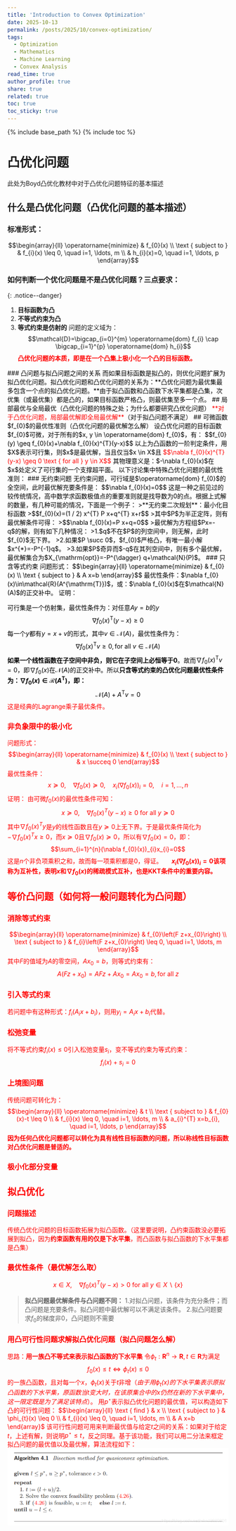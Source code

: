 ```yaml
---
title: 'Introduction to Convex Optimization'
date: 2025-10-13
permalink: /posts/2025/10/convex-optimization/
tags:
  - Optimization
  - Mathematics
  - Machine Learning
  - Convex Analysis
read_time: true
author_profile: true
share: true
related: true
toc: true
toc_sticky: true
---
```


{% include base_path %}
{% include toc %}

# 凸优化问题
此处为Boyd凸优化教材中对于凸优化问题特征的基本描述
## 什么是凸优化问题（凸优化问题的基本描述）
### 标准形式：
$$\begin{array}{ll}
\operatorname{minimize} & f_{0}(x) \\
\text { subject to } & f_{i}(x) \leq 0, \quad i=1, \ldots, m \\
& h_{i}(x)=0, \quad i=1, \ldots, p
\end{array}$$
### 如何判断一个优化问题是不是凸优化问题？三点要求：
{: .notice--danger}
1. **目标函数为凸**
2. **不等式约束为凸**
3. **等式约束是仿射的**
问题的定义域为：
$$\mathcal{D}=\bigcap_{i=0}^{m} \operatorname{dom} f_{i} \cap \bigcap_{i=1}^{p} \operatorname{dom} h_{i}$$
<font color=red>**凸优化问题的本质，即是在一个凸集上极小化一个凸的目标函数。**<font>
<font color=black>
### 凸问题与拟凸问题之间的关系
而如果目标函数是拟凸的，则优化问题扩展为拟凸优化问题。拟凸优化问题和凸优化问题的关系为：**凸优化问题为最优集最多包含一个点的拟凸优化问题。**由于拟凸函数和凸函数下水平集都是凸集，次优集（或最优集）都是凸的，如果目标函数严格凸，则最优集至多一个点。
## 局部最优与全局最优（凸优化问题的特殊之处；为什么都要研究凸优化问题）
<font color=red>**对于凸优化问题，局部最优解即全局最优解**<font><font color=black>（对于拟凸问题不满足）
## 可微函数$f_{0}$的最优性准则（凸优化问题的最优解怎么解）
设凸优化问题的目标函数$f_{0}$可微，对于所有的$x, y \in \operatorname{dom} f_{0}$，有：
$$f_{0}(y) \geq f_{0}(x)+\nabla f_{0}(x)^{T}(y-x)$$
以上为凸函数的一阶判定条件，用$X$表示可行集，则$x$是最优解，当且仅当$x \in X$且
<font color=red>
$$\nabla f_{0}(x)^{T}(y-x) \geq 0 \text { for all } y \in X$$
<font color=black>
其物理意义是：$-\nabla f_{0}(x)$在$x$处定义了可行集的一个支撑超平面。
以下讨论集中特殊凸优化问题的最优性准则：
### 无约束问题
无约束问题，可行域是$\operatorname{dom} f_{0}$的全空间，此时最优解充要条件是：
$$\nabla f_{0}(x)=0$$
这是一种之前见过的较传统情况，高中数学求函数极值点的重要准则就是找导数为0的点。根据上式解的数量，有几种可能的情况，下面是一个例子：
>**无约束二次规划**：最小化目标函数
>$$f_{0}(x)=(1 / 2) x^{T} P x+q^{T} x+r$$
>其中$P$为半正定阵，则有最优解条件可得：
>$$\nabla f_{0}(x)=P x+q=0$$
>最优解为方程组$Px=-q$的解，则有如下几种情况：
>1.$q$不在$P$的列空间中，则无解，此时$f_{0}$无下界。
>2.如果$P \succ 0$，$f_{0}$严格凸，有唯一最小解$x^{*}=-P^{-1}q$。
>3.如果$P$奇异而$-q$在其列空间中，则有多个最优解，最优解集合为$X_{\mathrm{opt}}=-P^{\dagger} q+\mathcal{N}(P)$。
### 只含等式约束
问题形式：
$$\begin{array}{ll}
\operatorname{minimize} & f_{0}(x) \\
\text { subject to } & A x=b
\end{array}$$
最优性条件：$\nabla f_{0}(x)\in\mathcal{R}(A^{\mathrm{T}})$，或：$\nabla f_{0}(x)$在$\mathcal{N}(A)$的正交补中。
证明：

可行集是一个仿射集，最优性条件为：对任意$Ay=b$的$y$
$$\nabla f_{0}(x)^{\mathrm{T}}(y-x) \geq0$$
每一个$y$都有$y=x+v$的形式，其中$v \in \mathcal{N}(A)$，最优性条件为：
$$\nabla f_{0}(x)^{\mathrm{T}}v \geq0, \text{for all } v \in \mathcal{N}(A) $$
**如果一个线性函数在子空间中非负，则它在子空间上必恒等于0**。故而$\nabla f_{0}(x)^{\mathrm{T}}v=0$，即$\nabla f_{0}(x)$在$\mathcal{N}(A)$的正交补中。所以**只含等式约束的凸优化问题最优性条件为：$\nabla f_{0}(x)\in\mathcal{R}(A^{\mathrm{T}})$，即：**
$$\mathcal{N}(A)+A^\mathrm{T}v=0$$
<font color=red>这是经典的Lagrange乘子最优条件。
### 非负象限中的极小化
问题形式：
$$\begin{array}{ll}
\operatorname{minimize} & f_{0}(x) \\
\text { subject to } & x \succeq 0
\end{array}$$
最优性条件：
$$x \succeq 0, \quad \nabla f_{0}(x) \succeq 0, \quad x_{i}\left(\nabla f_{0}(x)\right)_{i}=0, \quad i=1, \ldots, n$$
证明：
由可微$f_{0}(x)$的最优性条件可知：
$$x \succeq 0, \quad \nabla f_{0}(x)^{T}(y-x) \geq 0 \text { for all } y \succeq 0$$
其中$\nabla f_{0}(x)^{T} y$是$y$的线性函数且在$y \succeq 0$上无下界。于是最优条件简化为$-\nabla f_{0}(x)^{T} x\geq0$，而$x \succeq 0$且$\nabla f_{0}(x)\succeq 0$，所以有$\nabla f_{0}(x)=0$，即：
$$\sum_{i=1}^{n}(\nabla f_{0}(x))_{i}x_{i}=0$$
这是$n$个非负项乘积之和，故而每一项乘积都是0，得证。
**$\quad x_{i}\left(\nabla f_{0}(x)\right)_{i}=0$该项称为互补性，表明$x$和$\nabla f_{0}(x)$的稀疏模式互补，也是KKT条件中的重要内容。**
## 等价凸问题（如何将一般问题转化为凸问题）
### 消除等式约束
$$\begin{array}{ll}
\operatorname{minimize} & f_{0}\left(F z+x_{0}\right) \\
\text { subject to } & f_{i}\left(F z+x_{0}\right) \leq 0, \quad i=1, \ldots, m
\end{array}$$
其中$F$的值域为$A$的零空间，$Ax_{0}=b$，则等式约束有：
$$A(Fz+x_{0})=AFz+Ax_{0}=Ax_{0}=b, \text{for all }z$$
### 引入等式约束
若问题中有这种形式：$f_{i}\left(A_{i} x+b_{i}\right)$，则用$y_{i}=A_{i}x+b_{i}$代替。
### 松弛变量
将不等式约束$f_{i}(x)\leq0$引入松弛变量$s_{i}$，变不等式约束为等式约束：
$$f_{i}(x)+s_{i}=0$$
### 上境图问题
传统问题可转化为：
$$\begin{array}{ll}
\operatorname{minimize} & t \\
\text { subject to } & f_{0}(x)-t \leq 0 \\
& f_{i}(x) \leq 0, \quad i=1, \ldots, m \\
& a_{i}^{T} x=b_{i}, \quad i=1, \ldots, p
\end{array}$$
**因为任何凸优化问题都可以转化为具有线性目标函数的问题，所以称线性目标函数对凸优化问题是普适的。**
### 极小化部分变量
## 拟凸优化
### 问题描述
传统凸优化问题的目标函数拓展为拟凸函数。（这里要说明，凸约束函数没必要拓展到拟凸，因为**约束函数有用的仅是下水平集**，而凸函数与拟凸函数的下水平集都是凸集）
### 最优性条件（最优解怎么取）
$$x \in X, \quad \nabla f_{0}(x)^{T}(y-x)>0 \text { for all } y \in X \backslash\{x\}$$
>**拟凸问题最优解条件与凸问题不同：**
>1.对拟凸问题，该条件为充分条件；而凸问题是充要条件。拟凸问题中最优解可以不满足该条件。
>2.拟凸问题要求$f_{0}$的梯度非0，凸问题则不需要
### 用凸可行性问题求解拟凸优化问题（拟凸问题怎么解）
思路：**用一族凸不等式来表示拟凸函数的下水平集**
令$\phi_{t}: \mathbf{R}^{n} \rightarrow \mathbf{R}, t \in \mathbf{R}$为满足
$$f_{0}(x) \leq t \Longleftrightarrow \phi_{t}(x) \leq 0$$
的一族凸函数，且对每一个$x$，$\phi_{t}(x)$关于$t$非增（*由于用$\phi_{t}(x)$的下水平集表示原拟凸函数的下水平集，原函数当$t$变大时，在该原集合中的$x$仍然在新的下水平集中，这一限定既是为了满足该特点*）。
用$p^{\star}$表示拟凸优化问题的最优值，可以构造如下凸的可行性问题：
$$\begin{array}{ll}
\text { find } & x \\
\text { subject to } & \phi_{t}(x) \leq 0 \\
& f_{i}(x) \leq 0, \quad i=1, \ldots, m \\
& A x=b
\end{array}$
该可行性问题可用来判断最优值与给定$t$之间的关系：如果对于给定$t$，上述有解，则说明$p^{\star}\leq t$，反之同理。基于该功能，我们可以用二分法来框定拟凸问题的最优值以及最优解，算法流程如下：
![算法流程图](/images/posts/convex-optimization/algorithm-flow.png)